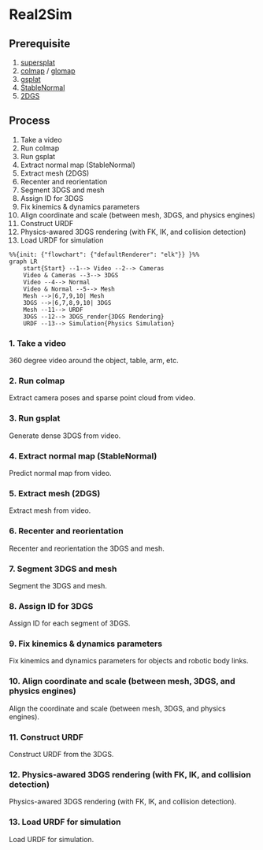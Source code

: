 # Real2Sim

## Prerequisite
1. [supersplat](https://github.com/playcanvas/supersplat)
2. [colmap](https://colmap.github.io/) / [glomap](https://github.com/colmap/glomap)
3. [gsplat](https://github.com/nerfstudio-project/gsplat)
4. [StableNormal](https://github.com/Stable-X/StableNormal)
5. [2DGS](https://github.com/hugoycj/2d-gaussian-splatting-great-again)

## Process
1. Take a video
2. Run colmap
3. Run gsplat
4. Extract normal map (StableNormal)
5. Extract mesh (2DGS)
6. Recenter and reorientation
7. Segment 3DGS and mesh
8. Assign ID for 3DGS
9. Fix kinemics & dynamics parameters
10. Align coordinate and scale (between mesh, 3DGS, and physics engines)
11. Construct URDF
12. Physics-awared 3DGS rendering (with FK, IK, and collision detection)
13. Load URDF for simulation

```{mermaid}
%%{init: {"flowchart": {"defaultRenderer": "elk"}} }%%
graph LR
    start{Start} --1--> Video --2--> Cameras
    Video & Cameras --3--> 3DGS
    Video --4--> Normal
    Video & Normal --5--> Mesh
    Mesh -->|6,7,9,10| Mesh
    3DGS -->|6,7,8,9,10| 3DGS
    Mesh --11--> URDF
    3DGS --12--> 3DGS_render{3DGS Rendering}
    URDF --13--> Simulation{Physics Simulation}
```

### 1. Take a video
360 degree video around the object, table, arm, etc.

### 2. Run colmap
Extract camera poses and sparse point cloud from video.

### 3. Run gsplat
Generate dense 3DGS from video.

### 4. Extract normal map (StableNormal)
Predict normal map from video.

### 5. Extract mesh (2DGS)
Extract mesh from video.

### 6. Recenter and reorientation
Recenter and reorientation the 3DGS and mesh.

### 7. Segment 3DGS and mesh
Segment the 3DGS and mesh.

### 8. Assign ID for 3DGS
Assign ID for each segment of 3DGS.

### 9. Fix kinemics & dynamics parameters
Fix kinemics and dynamics parameters for objects and robotic body links.

### 10. Align coordinate and scale (between mesh, 3DGS, and physics engines)
Align the coordinate and scale (between mesh, 3DGS, and physics engines).

### 11. Construct URDF
Construct URDF from the 3DGS.

### 12. Physics-awared 3DGS rendering (with FK, IK, and collision detection)
Physics-awared 3DGS rendering (with FK, IK, and collision detection).

### 13. Load URDF for simulation
Load URDF for simulation.

